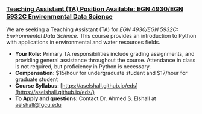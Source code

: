### [Teaching Assistant (TA) Position Available: EGN 4930/EGN 5932C Environmental Data Science](https://aselshall.github.io/ads/eds-ta)

We are seeking a Teaching Assistant (TA) for *EGN 4930/EGN 5932C: Environmental Data Science*. This course provides an introduction to Python with applications in environmental and water resources fields.  

- **Your Role:** Primary TA responsibilities include grading assignments, and providing general assistance throughout the course. Attendance in class is not required, but proficiency in Python is necessary.
- **Compensation**: $15/hour for undergraduate student and $17/hour for graduate student
- **Course Syllabus**: [https://aselshall.github.io/eds](https://aselshall.github.io/eds/)
- **To Apply and questions**: Contact Dr. Ahmed S. Elshall at [aelshall@fgcu.edu](mailto:aelshall@fgcu.edu)

